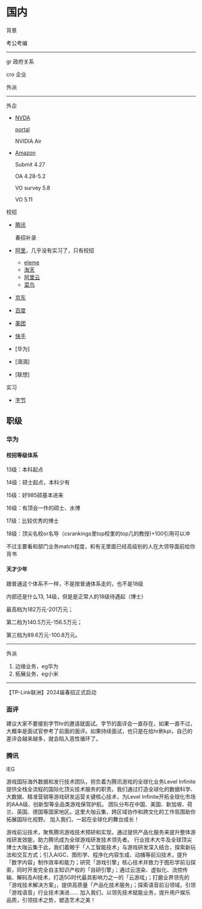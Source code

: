 # 国内

背景

考公考编

---

gr 政府关系

cro 企业

外派

---

外企

- [NVDA](https://nvidia.wd5.myworkdayjobs.com/en-US/NVIDIAExternalCareerSite/job/Software-Intern--Tooling-and-Infrastructure---Autonomous-Vehicles_JR1980630?q=software&workerSubType=0c40f6bd1d8f10adf6dae42e46d44a17)

  [portal](https://nvidia.wd5.myworkdayjobs.com/en-US/NVIDIAExternalCareerSite/userHome)

  NVIDIA Air

- [Amazon](https://account.amazon.jobs/zh-CN)

  Submit 4.27

  OA 4.28-5.2

  VO survey 5.8

  VO 5.11

校招

- [腾讯](https://join.qq.com/post.html?query=2_75,p_1)

  春招补录

- [阿里](https://talent.alibaba.com/?lang=zh)，几乎没有实习了，只有校招
  
  - [eleme](https://talent.ele.me/campus/position-list?campusType=freshman)
  - [淘天](https://talent.taotian.com/campus/position-list?campusType=freshman&lang=zh)
  - [阿里云](https://careers.aliyun.com/campus/position-list?campusType=freshman&lang=zh)
  - [菜鸟](https://cn-jobs.cainiao.com/campus/position-list?campusType=freshman&lang=zh)
  
- [京东](https://campus.jd.com/#/jobs?selProjects=40)

- [百度](https://talent.baidu.com/jobs/list)

- [美团](https://zhaopin.meituan.com/web/campus?jfJgList=11001_1100109)

- [快手](https://campus.kuaishou.cn/recruit/campus/e/#/campus/jobs?pageNum=1&pageSize=10&positionCategoryCodes=J1014)

- [华为]

- [滴滴]

- [联想]

实习

- [字节](https://jobs.bytedance.com/campus/position?keywords=&category=6704215862557018372&location=&project=7194661126919358757&type=3&job_hot_flag=&current=1&limit=10&functionCategory=&tag=)

## 职级

### 华为

#### 校招等级体系

13级：本科起点

14级：硕士起点，本科少有

15级：好985硕基本进来

16级：有顶会一作的硕士、水博

17级：比较优秀的博士

18级：顶尖名校or名导（csrankings里top校里的top几的教授)+100引用可以冲

不过主要看和部门业务match程度，和有无里面已经高级别的人在大领导面前给你背书

#### 天才少年

跟普通这个体系不一样，不是按普通体系走的，也不是18级

内部还是什么13, 14级，但是是正常人的18级待遇起（博士）

最高档为182万元-201万元；

第二档为140.5万元-156.5万元；

第三档为89.6万元-100.8万元。

---

外派

1. 边缘业务，eg华为
2. 拓展业务，eg小米

---

【TP-Link联洲】2024届春招正式启动

### 面评

建议大家不要接到字节hr的邀请就面试。字节的面评会一直存在，如果一直不过，大概率是面试官参考了前面的面评。如果持续面试，也只是在给hr刷kpi，自己的差评会越来越多，就会陷入恶性循环了。

### 腾讯

IEG

游戏国际海外数据和发行技术团队，担负着为腾讯游戏的全球化业务Level Infinite 提供全栈全流程的国际化顶尖技术服务的职责。我们通过打造全球化的数据科学、大数据、精准营销等游戏研发运营关键核心技术，为Level Infinite开拓全球化市场的AAA级、创新型等全品类游戏保驾护航。 团队分布在中国、美国、新加坡、荷兰、英国、德国等国家地区。这里大咖云集，跨区域协作和跨文化的工作氛围助你拓展国际化视野。 加入我们，一起在全球化的舞台成长！

游戏前沿技术，聚焦腾讯游戏技术预研和实现，通过提供产品化服务来提升整体游戏研发效能，助力腾讯成为全球游戏研发技术领先者。 行业技术大牛及全球顶尖博士大咖云集于此，我们着眼于「人工智能技术」与游戏研发深入结合，探索新玩法和交互方式；引入AIGC、图形学、程序化内容生成、动捕等前沿技术，提升「数字内容」制作效率和能力；研究「游戏引擎」核心技术并致力于图形学前沿探索，同时开发完全自主知识产权的「自研引擎」；通过云渲染、虚拟化、流控传输、解码及AI技术，打造5G时代最具影响力之一的「云游戏」；打磨业界领先的「游戏技术解决方案」，提供高质量「产品化技术服务」；探索语音前沿领域，引领「游戏语音」行业技术演进…… 加入我们，以领先技术赋能业务，提升用户娱乐品质，引领技术之势，塑造艺术之美！